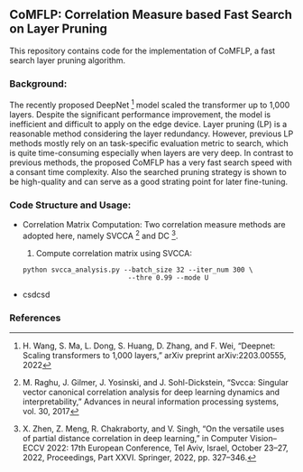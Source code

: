 ## CoMFLP: Correlation Measure based Fast Search on Layer Pruning
This repository contains code for the implementation of CoMFLP, a fast search layer pruning algorithm.

### Background:
The recently proposed DeepNet [^1] model scaled the transformer up to 1,000 layers. Despite the significant performance improvement, the model is inefficient and difficult to apply on the 
edge device. Layer pruning (LP) is a reasonable method considering the layer redundancy. However, previous LP methods mostly rely on an task-specific evaluation metric to search, which is
quite time-consuming especially when layers are very deep. In contrast to previous methods, the proposed CoMFLP has a very fast search speed with a consant time complexity. Also the searched
pruning strategy is shown to be high-quality and can serve as a good strating point for later fine-tuning.

### Code Structure and Usage:
- Correlation Matrix Computation: Two correlation measure methods are adopted here, namely SVCCA [^2] and DC [^3]. 

  1. Compute correlation matrix using SVCCA:
  ```
  python svcca_analysis.py --batch_size 32 --iter_num 300 \
                            --thre 0.99 --mode U
  ```
- csdcsd


### References
[^1]: H. Wang, S. Ma, L. Dong, S. Huang, D. Zhang, and F. Wei,
“Deepnet: Scaling transformers to 1,000 layers,” arXiv preprint
arXiv:2203.00555, 2022

[^2]: M. Raghu, J. Gilmer, J. Yosinski, and J. Sohl-Dickstein, “Svcca:
Singular vector canonical correlation analysis for deep learning
dynamics and interpretability,” Advances in neural information
processing systems, vol. 30, 2017

[^3]: X. Zhen, Z. Meng, R. Chakraborty, and V. Singh, “On the versatile
uses of partial distance correlation in deep learning,” in Computer
Vision–ECCV 2022: 17th European Conference, Tel Aviv, Israel,
October 23–27, 2022, Proceedings, Part XXVI. Springer, 2022,
pp. 327–346.

